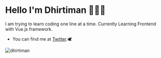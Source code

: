 # Hello  I'm Dhirtiman 🙋🏽‍♂️
I am trying to learn coding one line at a time.
Currently Learning Frontend with Vue.js framework. 

- You can find me at [Twitter](https://twitter.com/dhirtiman).🕊






<p>
<img align="down" src="https://github-readme-stats.vercel.app/api/top-langs?username=dhirtiman&show_icons=true&locale=en&layout=compact" alt="dhirtiman" />
</p>
